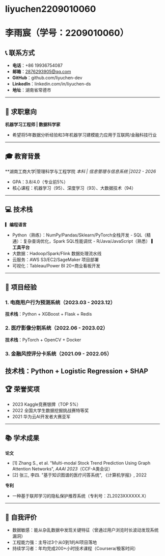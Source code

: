 # liyuchen2209010060
# 李雨宸（学号：2209010060）

## 📞 联系方式
- **电话**：+86 19936754087 
- **邮箱**：2876293905@qq.com 
- **GitHub**：github.com/liyuchen-dev  
- **LinkedIn**：linkedin.com/in/liyuchen-ds  
- **地址**：湖南省常德市
---
## 🎯 求职意向  
**机器学习工程师 | 数据科学家**  
- 希望将5年数据分析经验和3年机器学习建模能力应用于互联网/金融科技行业  
---
## 🎓 教育背景  
**湖南工商大学|管理科学与工程学院 
*本科 | 信息管理与信息系统 |2022 - 2026*  
- GPA：3.8/4.0（专业前5%）  
- 核心课程：机器学习（95）、深度学习（93）、大数据技术（94）  
---
## 💻 技术栈  
**▎编程语言**  
- Python（熟练）：NumPy/Pandas/Sklearn/PyTorch全栈开发  - SQL（精通）：复杂查询优化，Spark SQL性能调优  - R/Java/JavaScript（熟悉） 
**▎工具平台**  
- 大数据：Hadoop/Spark/Flink 数据处理流水线  
- 云服务：AWS S3/EC2/SageMaker 项目部署  
- 可视化：Tableau/Power BI 20+商业看板开发  
---
## 🚀 项目经验  
### 1. 电商用户行为预测系统（2023.03 - 2023.12）  
**技术栈**：Python + XGBoost + Flask + Redis  
### 2. 医疗影像分割系统（2022.06 - 2023.02）  
**技术栈**：PyTorch + OpenCV + Docker  
### 3. 金融风控评分卡系统（2021.09 - 2022.05）  
**技术栈**：Python + Logistic Regression + SHAP  
---
## 🏆 荣誉奖项  
- 2023 Kaggle竞赛银牌（TOP 5%）  
- 2022 全国大学生数据挖掘挑战赛特等奖  
- 2021 华为云AI开发者大赛亚军  
---
## 📚 学术成果  
**论文**  
- [1] Zhang S., et al. "Multi-modal Stock Trend Prediction Using Graph Attention Networks", *AAAI 2023*（CCF-A类会议）  
- [2] 张三, 李四. "基于知识图谱的医疗问答系统", 《计算机学报》, 2022  

**专利**  
- 一种基于联邦学习的隐私保护推荐系统（专利号：ZL2023XXXXXX.X）  
---
## 🌟 自我评价  
- 数据敏感：能从杂乱数据中发现关键特征（曾通过用户浏览时长波动发现系统漏洞）  
- 工程能力强：主导过3个从0到1的AI项目落地  
- 持续学习者：年均完成200+小时技术课程（Coursera/极客时间）  
